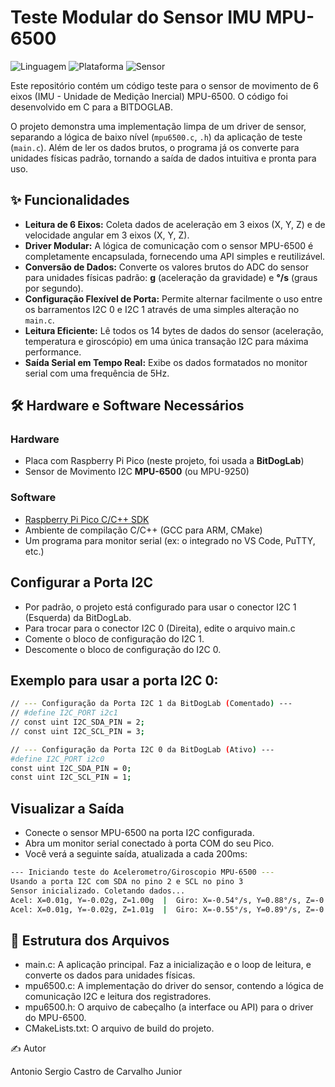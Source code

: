 # Teste Modular do Sensor IMU MPU-6500

![Linguagem](https://img.shields.io/badge/Linguagem-C-blue.svg)
![Plataforma](https://img.shields.io/badge/Plataforma-Raspberry%20Pi%20Pico-purple.svg)
![Sensor](https://img.shields.io/badge/Sensor-MPU6500-green.svg)

Este repositório contém um código teste  para o sensor de movimento de 6 eixos (IMU - Unidade de Medição Inercial) MPU-6500. O código foi desenvolvido em C para a BITDOGLAB.

O projeto demonstra uma implementação limpa de um driver de sensor, separando a lógica de baixo nível (`mpu6500.c`, `.h`) da aplicação de teste (`main.c`). Além de ler os dados brutos, o programa já os converte para unidades físicas padrão, tornando a saída de dados intuitiva e pronta para uso.

## ✨ Funcionalidades

* **Leitura de 6 Eixos:** Coleta dados de aceleração em 3 eixos (X, Y, Z) e de velocidade angular em 3 eixos (X, Y, Z).
* **Driver Modular:** A lógica de comunicação com o sensor MPU-6500 é completamente encapsulada, fornecendo uma API simples e reutilizável.
* **Conversão de Dados:** Converte os valores brutos do ADC do sensor para unidades físicas padrão: **g** (aceleração da gravidade) e **°/s** (graus por segundo).
* **Configuração Flexível de Porta:** Permite alternar facilmente o uso entre os barramentos I2C 0 e I2C 1 através de uma simples alteração no `main.c`.
* **Leitura Eficiente:** Lê todos os 14 bytes de dados do sensor (aceleração, temperatura e giroscópio) em uma única transação I2C para máxima performance.
* **Saída Serial em Tempo Real:** Exibe os dados formatados no monitor serial com uma frequência de 5Hz.

## 🛠️ Hardware e Software Necessários

### Hardware
* Placa com Raspberry Pi Pico (neste projeto, foi usada a **BitDogLab**)
* Sensor de Movimento I2C **MPU-6500** (ou MPU-9250)

### Software
* [Raspberry Pi Pico C/C++ SDK](https://github.com/raspberrypi/pico-sdk)
* Ambiente de compilação C/C++ (GCC para ARM, CMake)
* Um programa para monitor serial (ex: o integrado no VS Code, PuTTY, etc.)

## Configurar a Porta I2C
* Por padrão, o projeto está configurado para usar o conector I2C 1 (Esquerda) da BitDogLab.
* Para trocar para o conector I2C 0 (Direita), edite o arquivo main.c
* Comente o bloco de configuração do I2C 1.
* Descomente o bloco de configuração do I2C 0.

## Exemplo para usar a porta I2C 0:

```bash
// --- Configuração da Porta I2C 1 da BitDogLab (Comentado) ---
// #define I2C_PORT i2c1
// const uint I2C_SDA_PIN = 2;
// const uint I2C_SCL_PIN = 3;

// --- Configuração da Porta I2C 0 da BitDogLab (Ativo) ---
#define I2C_PORT i2c0
const uint I2C_SDA_PIN = 0;
const uint I2C_SCL_PIN = 1;
```
## Visualizar a Saída
* Conecte o sensor MPU-6500 na porta I2C configurada.
* Abra um monitor serial conectado à porta COM do seu Pico.
* Você verá a seguinte saída, atualizada a cada 200ms:
```bash
--- Iniciando teste do Acelerometro/Giroscopio MPU-6500 ---
Usando a porta I2C com SDA no pino 2 e SCL no pino 3
Sensor inicializado. Coletando dados...
Acel: X=0.01g, Y=-0.02g, Z=1.00g  |  Giro: X=-0.54°/s, Y=0.88°/s, Z=-0.15°/s
Acel: X=0.01g, Y=-0.02g, Z=1.01g  |  Giro: X=-0.55°/s, Y=0.89°/s, Z=-0.14°/s
```
## 📂 Estrutura dos Arquivos
* main.c: A aplicação principal. Faz a inicialização e o loop de leitura, e converte os dados para unidades físicas.
* mpu6500.c: A implementação do driver do sensor, contendo a lógica de comunicação I2C e leitura dos registradores.
* mpu6500.h: O arquivo de cabeçalho (a interface ou API) para o driver do MPU-6500.
* CMakeLists.txt: O arquivo de build do projeto.

✍️ Autor

Antonio Sergio Castro de Carvalho Junior
